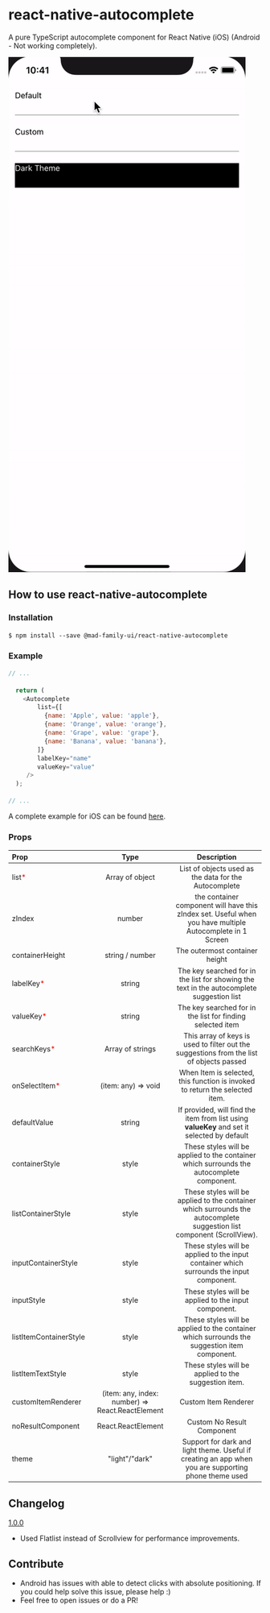 # react-native-autocomplete

A pure TypeScript autocomplete component for React Native (iOS) (Android - Not working completely).

![Autocomplete Example](https://github.com/abhigupta92/react-native-autocomplete/blob/main/example_ios.gif)

## How to use react-native-autocomplete

### Installation

```shell
$ npm install --save @mad-family-ui/react-native-autocomplete
```

### Example

```javascript
// ...

  return (
    <Autocomplete
        list={[
          {name: 'Apple', value: 'apple'},
          {name: 'Orange', value: 'orange'},
          {name: 'Grape', value: 'grape'},
          {name: 'Banana', value: 'banana'},
        ]}
        labelKey="name"
        valueKey="value"
     />
  );

// ...
```

A complete example for iOS can be found [here](https://github.com/abhigupta92/react-native-autocomplete).

### Props
| Prop | Type | Description |
| :------------ |:---------------:| :-----:|
list<span style="color:red;">*</span> | Array of object | List of objects used as the data for the Autocomplete |
| zIndex | number | the container component will have this zIndex set. Useful when you have multiple Autocomplete in 1 Screen |
containerHeight | string / number | The outermost container height |
| labelKey<span style="color:red;">*</span> | string | The key searched for in the list for showing the text in the autocomplete suggestion list |
| valueKey<span style="color:red;">*</span> | string | The key searched for in the list for finding selected item |
| searchKeys<span style="color:red;">*</span> | Array of strings | This array of keys is used to filter out the suggestions from the list of objects passed
| onSelectItem<span style="color:red;">*</span> | (item: any) => void | When Item is selected, this function is invoked to return the selected item.
| defaultValue | string | If provided, will find the item from list using **valueKey** and set it selected by default
| containerStyle | style | These styles will be applied to the container which surrounds the autocomplete component. |
| listContainerStyle | style | These styles will be applied to the container which surrounds the autocomplete suggestion list component (ScrollView). |
| inputContainerStyle | style | These styles will be applied to the input container which surrounds the input component. |
| inputStyle | style | These styles will be applied to the input component. |
| listItemContainerStyle | style | These styles will be applied to the container which surrounds the suggestion item component. |
| listItemTextStyle | style | These styles will be applied to the suggestion item. |
| customItemRenderer | (item: any, index: number) => React.ReactElement | Custom Item Renderer |
| noResultComponent | React.ReactElement | Custom No Result Component |
| theme | "light"/"dark" | Support for dark and light theme. Useful if creating an app when you are supporting phone theme used |

## Changelog

<u>1.0.0</u>
- Used Flatlist instead of Scrollview for performance improvements.

    
## Contribute
- Android has issues with able to detect clicks with absolute positioning. If you could help solve this issue, please help :)
- Feel free to open issues or do a PR!
